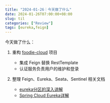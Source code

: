 ```yaml
---
title: "2024-01-26｜今天做了什么"
date: 2024-01-26T07:00:00+08:00
slug: til
categories: ["Review"]
tags: [eureka,feign]
---
```




今天做了什么：

1. 重构 [foodie-cloud](https://github.com/chensoul/foodie-cloud) 项目
   - 集成 Feign 替换 RestTemplate
   - 认证服务负责用户的维护和登录

2. 整理 Feign、Eureka、Seata、Sentinel 相关文档
   - [eureka分区的深入讲解](https://segmentfault.com/a/1190000014107639)
   - [Spring Cloud Eureka详解](https://cloud.tencent.com/developer/article/2106187)
